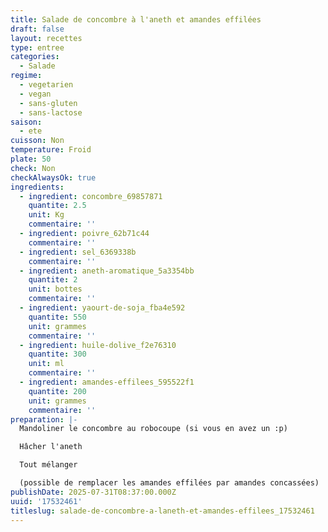 ```yaml
---
title: Salade de concombre à l'aneth et amandes effilées
draft: false
layout: recettes
type: entree
categories:
  - Salade
regime:
  - vegetarien
  - vegan
  - sans-gluten
  - sans-lactose
saison:
  - ete
cuisson: Non
temperature: Froid
plate: 50
check: Non
checkAlwaysOk: true
ingredients:
  - ingredient: concombre_69857871
    quantite: 2.5
    unit: Kg
    commentaire: ''
  - ingredient: poivre_62b71c44
    commentaire: ''
  - ingredient: sel_6369338b
    commentaire: ''
  - ingredient: aneth-aromatique_5a3354bb
    quantite: 2
    unit: bottes
    commentaire: ''
  - ingredient: yaourt-de-soja_fba4e592
    quantite: 550
    unit: grammes
    commentaire: ''
  - ingredient: huile-dolive_f2e76310
    quantite: 300
    unit: ml
    commentaire: ''
  - ingredient: amandes-effilees_595522f1
    quantite: 200
    unit: grammes
    commentaire: ''
preparation: |-
  Mandoliner le concombre au robocoupe (si vous en avez un :p)

  Hâcher l'aneth

  Tout mélanger

  (possible de remplacer les amandes effilées par amandes concassées)
publishDate: 2025-07-31T08:37:00.000Z
uuid: '17532461'
titleslug: salade-de-concombre-a-laneth-et-amandes-effilees_17532461
---
```


